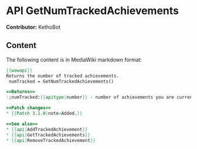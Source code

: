 # API GetNumTrackedAchievements

**Contributor:** KethoBot

## Content

The following content is in MediaWiki markdown format:

```mediawiki
{{wowapi}}
Returns the number of tracked achievements.
 numTracked = GetNumTrackedAchievements()

==Returns==
:;numTracked:{{apitype|number}} - number of achievements you are currently tracking, up to 10.

==Patch changes==
* {{Patch 3.1.0|note=Added.}}

==See also==
* {{api|AddTrackedAchievement}}
* {{api|GetTrackedAchievements}}
* {{api|RemoveTrackedAchievement}}
```